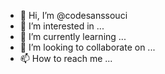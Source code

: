 - 👋 Hi, I’m @codesanssouci
- 👀 I’m interested in ...
- 🌱 I’m currently learning ...
- 💞️ I’m looking to collaborate on ...
- 📫 How to reach me ...

<!---
codesanssouci/codesanssouci is a ✨ special ✨ repository because its `README.md` (this file) appears on your GitHub profile.
You can click the Preview link to take a look at your changes.
--->
